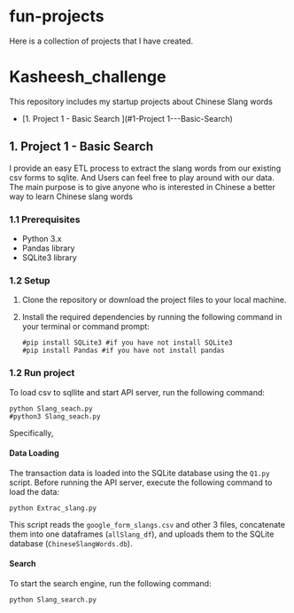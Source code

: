 # fun-projects
Here is a collection of projects that I have created. 


# Kasheesh_challenge
This repository includes my startup projects about Chinese Slang words
- [1. Project 1 - Basic Search ](#1-Project 1---Basic-Search)


## 1. Project 1 - Basic Search

I provide an easy ETL process to extract the slang words from our existing csv forms to sqlite. 
And Users can feel free to play around with our data. The main purpose is to give anyone who is interested in Chinese
a better way to learn Chinese slang words

### 1.1 Prerequisites

- Python 3.x
- Pandas library
- SQLite3 library

### 1.2 Setup

1. Clone the repository or download the project files to your local machine.

2. Install the required dependencies by running the following command in your terminal or command prompt:

   ```
   #pip install SQLite3 #if you have not install SQLite3
   #pip install Pandas #if you have not install pandas
   ```

### 1.2 Run project

To load csv to sqllite and start API server, run the following command:

```
python Slang_seach.py
#python3 Slang_seach.py
```

Specifically,

#### Data Loading

The transaction data is loaded into the SQLite database using the `Q1.py` script. Before running the API server, execute the following command to load the data:

```
python Extrac_slang.py
```

This script reads the `google_form_slangs.csv` and other 3  files, concatenate them into one dataframes (`allSlang_df`), and uploads them to the SQLite database (`ChineseSlangWords.db`).

#### Search 

To start the search engine, run the following command:

```
python Slang_search.py
```
